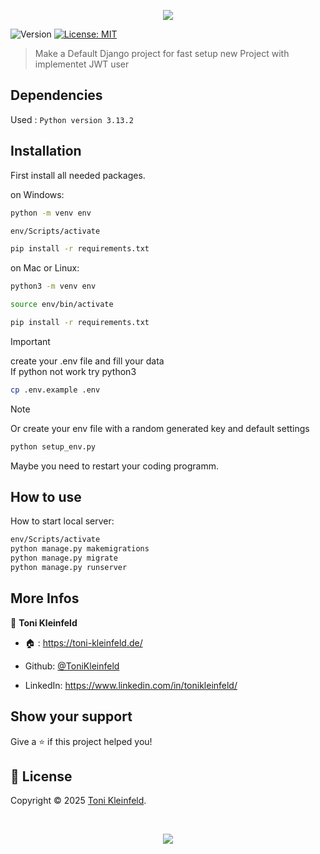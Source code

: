 <p align="center"><img src="https://capsule-render.vercel.app/api?type=waving&height=200&color=gradient&text=JWT_django&section=header&reversal=false&textBg=false&fontSize=70&fontAlign=50&animation=fadeIn&fontAlignY=38&descSize=0"></p>

<p>
  <img alt="Version" src="https://img.shields.io/badge/Framework-Django-lightgreen?logo=django" />
  <a href="https://github.com/ToniKleinfeld/JWT_django?tab=MIT-1-ov-file">
    <img alt="License: MIT" src="https://img.shields.io/badge/License-MIT-yellow.svg" />
  </a>
</p>

> Make a Default Django project for fast setup new Project with implementet JWT user

## Dependencies

Used : `Python version 3.13.2`


## Installation

First install all needed packages.

on Windows:

```sh
python -m venv env

env/Scripts/activate

pip install -r requirements.txt
```

on Mac or Linux:

```sh
python3 -m venv env

source env/bin/activate

pip install -r requirements.txt
```

> [!IMPORTANT]
> create your .env file and fill your data <br>
> If python not work try python3

```sh
cp .env.example .env
```

> [!NOTE]
> Or create your env file with a random generated key and default settings

```sh
python setup_env.py
```

Maybe you need to restart your coding programm.

## How to use

How to start local server:

```sh
env/Scripts/activate
python manage.py makemigrations
python manage.py migrate
python manage.py runserver
```

## More Infos

👤 **Toni Kleinfeld**

- 🏠 : https://toni-kleinfeld.de/

- Github: [@ToniKleinfeld](https://github.com/ToniKleinfeld)

- LinkedIn: https://www.linkedin.com/in/tonikleinfeld/

## Show your support

Give a ⭐️ if this project helped you!

## 📝 License

Copyright © 2025 [Toni Kleinfeld](https://github.com/ToniKleinfeld).

<br />

<p align="center"><img src="https://capsule-render.vercel.app/api?type=waving&height=200&color=gradient&section=footer&reversal=false&textBg=false&fontSize=70&fontAlign=50&animation=fadeIn&fontAlignY=38&descSize=0"></p>
